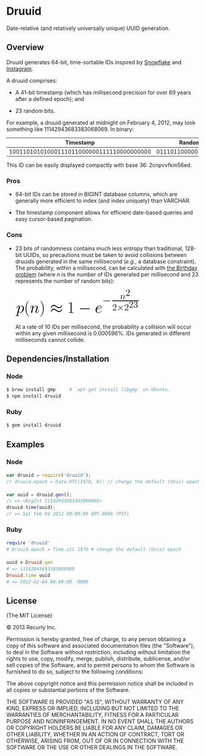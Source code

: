 # Druuid

Date-relative (and relatively universally unique) UUID generation.


## Overview

Druuid generates 64-bit, time-sortable IDs inspired by [Snowflake][1]
and [Instagram][2].

[1]: https://github.com/twitter/snowflake
[2]: http://www.tumblr.com/ZElL-wA6vd-t


A druuid comprises:

- A 41-bit timestamp (which has millisecond precision for over 69 years
  after a defined epoch); and

- 23 random bits.


For example, a druuid generated at midnight on February 4, 2012, may
look something like 11142943683383068069. In binary:

| Timestamp                                 | Randomness              |
|-------------------------------------------|-------------------------|
| 10011010101000111011000000111110000000000 | 01110110000010110100101 |

This ID can be easily displayed compactly with base 36: 2cnpvvfkm56ed.


### Pros

- 64-bit IDs can be stored in BIGINT database columns, which are
  generally more efficient to index (and index uniquely) than VARCHAR.

- The timestamp component allows for efficient date-based queries and
  easy cursor-based pagination.


### Cons

- 23 bits of randomness contains much less entropy than traditional,
  128-bit UUIDs, so precautions must be taken to avoid collisions
  between druuids generated in the same millisecond (<i>e.g.</i>, a
  database constraint). The probability, within a millisecond, can be
  calculated with [the Birthday problem][3] (where <i>n</i> is the
  number of IDs generated per millisecond and 23 represents the number
  of random bits):

  <img src='doc/probability.png' alt='p(n)≈1-e^(-(n^2)/(2*2^23))' height='72' width='323'/>

  At a rate of 10 IDs per millisecond, the probability a collision will
  occur within any given millisecond is 0.000596%. IDs generated in
  different milliseconds cannot collide.

[3]: http://en.wikipedia.org/wiki/Birthday_problem


## Dependencies/Installation

### Node

``` sh
$ brew install gmp     # `apt-get install libgmp' on Ubuntu.
$ npm install druuid
```

### Ruby

``` sh
$ gem install druuid
```


## Examples

### Node

``` javascript
var druuid = require('druuid');
// druuid.epoch = Date.UTC(1970, 0); // change the default (Unix) epoch

var uuid = druuid.gen();
// => <BigInt 11142943683383068069>
druuid.time(uuid);
// => Sat Feb 04 2012 00:00:00 GMT-0800 (PST)
```

### Ruby

``` ruby
require 'druuid'
# Druuid.epoch = Time.utc 1970 # change the default (Unix) epoch

uuid = Druuid.gen
# => 11142943683383068069
Druuid.time uuid
# => 2012-02-04 00:00:00 -0800
```

## License

(The MIT License)

© 2013 Recurly Inc.

Permission is hereby granted, free of charge, to any person obtaining a copy
of this software and associated documentation files (the "Software"), to deal
in the Software without restriction, including without limitation the rights
to use, copy, modify, merge, publish, distribute, sublicense, and/or sell
copies of the Software, and to permit persons to whom the Software is
furnished to do so, subject to the following conditions:

The above copyright notice and this permission notice shall be included in all
copies or substantial portions of the Software.

THE SOFTWARE IS PROVIDED "AS IS", WITHOUT WARRANTY OF ANY KIND, EXPRESS OR
IMPLIED, INCLUDING BUT NOT LIMITED TO THE WARRANTIES OF MERCHANTABILITY,
FITNESS FOR A PARTICULAR PURPOSE AND NONINFRINGEMENT. IN NO EVENT SHALL THE
AUTHORS OR COPYRIGHT HOLDERS BE LIABLE FOR ANY CLAIM, DAMAGES OR OTHER
LIABILITY, WHETHER IN AN ACTION OF CONTRACT, TORT OR OTHERWISE, ARISING FROM,
OUT OF OR IN CONNECTION WITH THE SOFTWARE OR THE USE OR OTHER DEALINGS IN THE
SOFTWARE.

